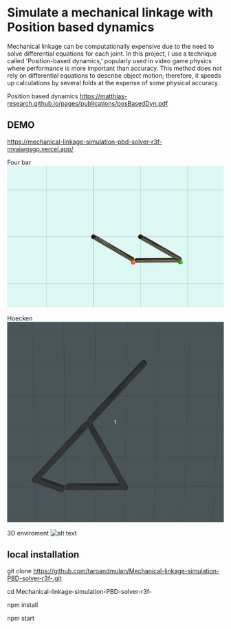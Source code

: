 
# Simulate a mechanical linkage with Position based dynamics
Mechanical linkage can be computationally expensive due to the need to solve differential equations for each joint. In this project, I use a technique called 'Position-based dynamics,' popularly used in video game physics where performance is more important than accuracy. This method does not rely on differential equations to describe object motion; therefore, it speeds up calculations by several folds at the expense of some physical accuracy.

Position based dynamics  https://matthias-research.github.io/pages/publications/posBasedDyn.pdf

## DEMO
https://mechanical-linkage-simulation-pbd-solver-r3f-myajwgsgp.vercel.app/

Four bar 
![alt text][logo]

[logo]: https://github.com/TaroAndMulan/MechanicalLinkagePBD-react-/blob/master/public/fourbar.gif "Four Bar linkage"


Hoecken
![alt text][logo1]

[logo1]: https://github.com/TaroAndMulan/MechanicalLinkagePBD-react-/blob/master/public/houken.gif "Hoecken linkage"

3D enviroment
![alt text][logo2]

[logo2]: https://github.com/TaroAndMulan/MechanicalLinkagePBD-react-/blob/master/public/3d.gif "peaucellier linkage"



## local installation

git clone https://github.com/taroandmulan/Mechanical-linkage-simulation-PBD-solver-r3f-.git

cd Mechanical-linkage-simulation-PBD-solver-r3f-

npm install

npm start




